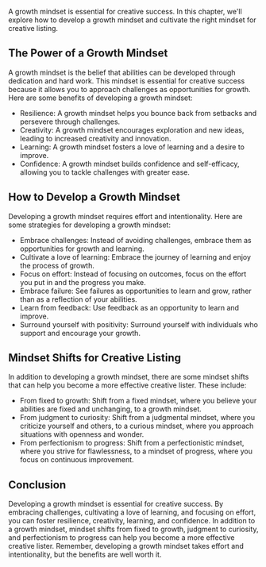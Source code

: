 
A growth mindset is essential for creative success. In this chapter, we'll explore how to develop a growth mindset and cultivate the right mindset for creative listing.

The Power of a Growth Mindset
-----------------------------

A growth mindset is the belief that abilities can be developed through dedication and hard work. This mindset is essential for creative success because it allows you to approach challenges as opportunities for growth. Here are some benefits of developing a growth mindset:

* Resilience: A growth mindset helps you bounce back from setbacks and persevere through challenges.
* Creativity: A growth mindset encourages exploration and new ideas, leading to increased creativity and innovation.
* Learning: A growth mindset fosters a love of learning and a desire to improve.
* Confidence: A growth mindset builds confidence and self-efficacy, allowing you to tackle challenges with greater ease.

How to Develop a Growth Mindset
-------------------------------

Developing a growth mindset requires effort and intentionality. Here are some strategies for developing a growth mindset:

* Embrace challenges: Instead of avoiding challenges, embrace them as opportunities for growth and learning.
* Cultivate a love of learning: Embrace the journey of learning and enjoy the process of growth.
* Focus on effort: Instead of focusing on outcomes, focus on the effort you put in and the progress you make.
* Embrace failure: See failures as opportunities to learn and grow, rather than as a reflection of your abilities.
* Learn from feedback: Use feedback as an opportunity to learn and improve.
* Surround yourself with positivity: Surround yourself with individuals who support and encourage your growth.

Mindset Shifts for Creative Listing
-----------------------------------

In addition to developing a growth mindset, there are some mindset shifts that can help you become a more effective creative lister. These include:

* From fixed to growth: Shift from a fixed mindset, where you believe your abilities are fixed and unchanging, to a growth mindset.
* From judgment to curiosity: Shift from a judgmental mindset, where you criticize yourself and others, to a curious mindset, where you approach situations with openness and wonder.
* From perfectionism to progress: Shift from a perfectionistic mindset, where you strive for flawlessness, to a mindset of progress, where you focus on continuous improvement.

Conclusion
----------

Developing a growth mindset is essential for creative success. By embracing challenges, cultivating a love of learning, and focusing on effort, you can foster resilience, creativity, learning, and confidence. In addition to a growth mindset, mindset shifts from fixed to growth, judgment to curiosity, and perfectionism to progress can help you become a more effective creative lister. Remember, developing a growth mindset takes effort and intentionality, but the benefits are well worth it.
